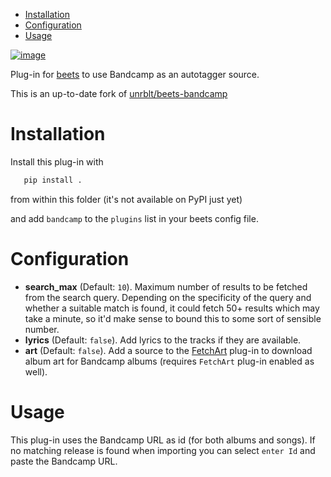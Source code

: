 <!-- vim-markdown-toc GFM -->

* [Installation](#installation)
* [Configuration](#configuration)
* [Usage](#usage)

<!-- vim-markdown-toc -->

[![image](http://img.shields.io/pypi/v/beetcamp.svg)](https://pypi.python.org/pypi/beetcamp)

Plug-in for [beets](https://github.com/beetbox/beets) to use Bandcamp as
an autotagger source.

This is an up-to-date fork of [unrblt/beets-bandcamp](https://github.com/unrblt/beets-bandcamp)

# Installation

Install this plug-in with

```bash
   pip install .
```

from within this folder (it's not available on PyPI just yet)


and add `bandcamp` to the `plugins` list in your beets config file.

# Configuration

-   **search_max** (Default: `10`). Maximum number of results to be fetched from
    the search query. Depending on the specificity of the query and whether a
    suitable match is found, it could fetch 50+ results which may take a minute,
    so it'd make sense to bound this to some sort of sensible number.
-   **lyrics** (Default: `false`). Add lyrics to the tracks if they are available.
-   **art** (Default: `false`). Add a source to the
    [FetchArt](http://beets.readthedocs.org/en/latest/plugins/fetchart.html)
    plug-in to download album art for Bandcamp albums (requires `FetchArt` plug-in
    enabled as well).

# Usage

This plug-in uses the Bandcamp URL as id (for both albums and songs). If
no matching release is found when importing you can select `enter Id`
and paste the Bandcamp URL.
